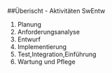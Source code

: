 ##Überischt - Aktivitäten SwEntw

1. Planung
2. Anforderungsanalyse
3. Entwurf
4. Implementierung
5. Test,Integration,Einführung
6. Wartung und Pflege

